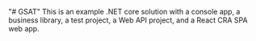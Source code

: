 "# GSAT" 
This is an example .NET core solution with a console app, a business library, a test project, a Web API project, and a React CRA SPA web app.